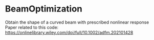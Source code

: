 # BeamOptimization
Obtain the shape of a curved beam with prescribed nonlinear response
Paper related to this code: https://onlinelibrary.wiley.com/doi/full/10.1002/adfm.202101428
